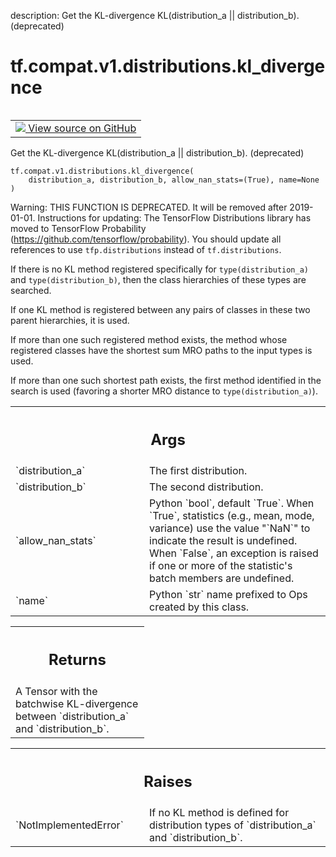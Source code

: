 description: Get the KL-divergence KL(distribution_a || distribution_b). (deprecated)

<div itemscope itemtype="http://developers.google.com/ReferenceObject">
<meta itemprop="name" content="tf.compat.v1.distributions.kl_divergence" />
<meta itemprop="path" content="Stable" />
</div>

# tf.compat.v1.distributions.kl_divergence

<!-- Insert buttons and diff -->

<table class="tfo-notebook-buttons tfo-api nocontent" align="left">
<td>
  <a target="_blank" href="https://github.com/tensorflow/tensorflow/blob/r2.3/tensorflow/python/ops/distributions/kullback_leibler.py#L55-L121">
    <img src="https://www.tensorflow.org/images/GitHub-Mark-32px.png" />
    View source on GitHub
  </a>
</td>
</table>



Get the KL-divergence KL(distribution_a || distribution_b). (deprecated)

<pre class="devsite-click-to-copy prettyprint lang-py tfo-signature-link">
<code>tf.compat.v1.distributions.kl_divergence(
    distribution_a, distribution_b, allow_nan_stats=(True), name=None
)
</code></pre>



<!-- Placeholder for "Used in" -->

Warning: THIS FUNCTION IS DEPRECATED. It will be removed after 2019-01-01.
Instructions for updating:
The TensorFlow Distributions library has moved to TensorFlow Probability (https://github.com/tensorflow/probability). You should update all references to use `tfp.distributions` instead of `tf.distributions`.

If there is no KL method registered specifically for `type(distribution_a)`
and `type(distribution_b)`, then the class hierarchies of these types are
searched.

If one KL method is registered between any pairs of classes in these two
parent hierarchies, it is used.

If more than one such registered method exists, the method whose registered
classes have the shortest sum MRO paths to the input types is used.

If more than one such shortest path exists, the first method
identified in the search is used (favoring a shorter MRO distance to
`type(distribution_a)`).

<!-- Tabular view -->
 <table class="responsive fixed orange">
<colgroup><col width="214px"><col></colgroup>
<tr><th colspan="2"><h2 class="add-link">Args</h2></th></tr>

<tr>
<td>
`distribution_a`
</td>
<td>
The first distribution.
</td>
</tr><tr>
<td>
`distribution_b`
</td>
<td>
The second distribution.
</td>
</tr><tr>
<td>
`allow_nan_stats`
</td>
<td>
Python `bool`, default `True`. When `True`,
statistics (e.g., mean, mode, variance) use the value "`NaN`" to
indicate the result is undefined. When `False`, an exception is raised
if one or more of the statistic's batch members are undefined.
</td>
</tr><tr>
<td>
`name`
</td>
<td>
Python `str` name prefixed to Ops created by this class.
</td>
</tr>
</table>



<!-- Tabular view -->
 <table class="responsive fixed orange">
<colgroup><col width="214px"><col></colgroup>
<tr><th colspan="2"><h2 class="add-link">Returns</h2></th></tr>
<tr class="alt">
<td colspan="2">
A Tensor with the batchwise KL-divergence between `distribution_a`
and `distribution_b`.
</td>
</tr>

</table>



<!-- Tabular view -->
 <table class="responsive fixed orange">
<colgroup><col width="214px"><col></colgroup>
<tr><th colspan="2"><h2 class="add-link">Raises</h2></th></tr>

<tr>
<td>
`NotImplementedError`
</td>
<td>
If no KL method is defined for distribution types
of `distribution_a` and `distribution_b`.
</td>
</tr>
</table>

